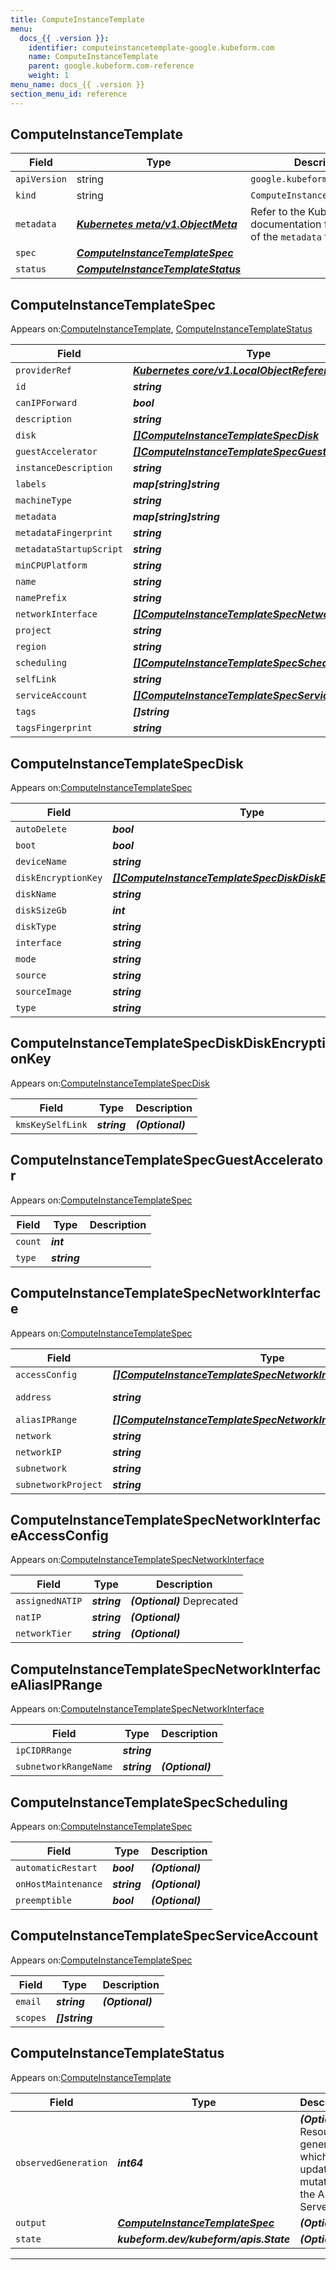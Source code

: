 ```yaml
---
title: ComputeInstanceTemplate
menu:
  docs_{{ .version }}:
    identifier: computeinstancetemplate-google.kubeform.com
    name: ComputeInstanceTemplate
    parent: google.kubeform.com-reference
    weight: 1
menu_name: docs_{{ .version }}
section_menu_id: reference
---
```


## ComputeInstanceTemplate
| Field | Type | Description |
| ------ | ----- | ----------- |
| `apiVersion` | string | `google.kubeform.com/v1alpha1` |
|    `kind` | string | `ComputeInstanceTemplate` |
| `metadata` | ***[Kubernetes meta/v1.ObjectMeta](https://kubernetes.io/docs/reference/generated/kubernetes-api/v1.13/#objectmeta-v1-meta)***|Refer to the Kubernetes API documentation for the fields of the `metadata` field.|
| `spec` | ***[ComputeInstanceTemplateSpec](#ComputeInstanceTemplateSpec)***||
| `status` | ***[ComputeInstanceTemplateStatus](#ComputeInstanceTemplateStatus)***||
## ComputeInstanceTemplateSpec

Appears on:[ComputeInstanceTemplate](#ComputeInstanceTemplate), [ComputeInstanceTemplateStatus](#ComputeInstanceTemplateStatus)

| Field | Type | Description |
| ------ | ----- | ----------- |
| `providerRef` | ***[Kubernetes core/v1.LocalObjectReference](https://kubernetes.io/docs/reference/generated/kubernetes-api/v1.13/#localobjectreference-v1-core)***||
| `id` | ***string***||
| `canIPForward` | ***bool***| ***(Optional)*** |
| `description` | ***string***| ***(Optional)*** |
| `disk` | ***[[]ComputeInstanceTemplateSpecDisk](#ComputeInstanceTemplateSpecDisk)***||
| `guestAccelerator` | ***[[]ComputeInstanceTemplateSpecGuestAccelerator](#ComputeInstanceTemplateSpecGuestAccelerator)***| ***(Optional)*** |
| `instanceDescription` | ***string***| ***(Optional)*** |
| `labels` | ***map[string]string***| ***(Optional)*** |
| `machineType` | ***string***||
| `metadata` | ***map[string]string***| ***(Optional)*** |
| `metadataFingerprint` | ***string***| ***(Optional)*** |
| `metadataStartupScript` | ***string***| ***(Optional)*** |
| `minCPUPlatform` | ***string***| ***(Optional)*** |
| `name` | ***string***| ***(Optional)*** |
| `namePrefix` | ***string***| ***(Optional)*** |
| `networkInterface` | ***[[]ComputeInstanceTemplateSpecNetworkInterface](#ComputeInstanceTemplateSpecNetworkInterface)***| ***(Optional)*** |
| `project` | ***string***| ***(Optional)*** |
| `region` | ***string***| ***(Optional)*** |
| `scheduling` | ***[[]ComputeInstanceTemplateSpecScheduling](#ComputeInstanceTemplateSpecScheduling)***| ***(Optional)*** |
| `selfLink` | ***string***| ***(Optional)*** |
| `serviceAccount` | ***[[]ComputeInstanceTemplateSpecServiceAccount](#ComputeInstanceTemplateSpecServiceAccount)***| ***(Optional)*** |
| `tags` | ***[]string***| ***(Optional)*** |
| `tagsFingerprint` | ***string***| ***(Optional)*** |
## ComputeInstanceTemplateSpecDisk

Appears on:[ComputeInstanceTemplateSpec](#ComputeInstanceTemplateSpec)

| Field | Type | Description |
| ------ | ----- | ----------- |
| `autoDelete` | ***bool***| ***(Optional)*** |
| `boot` | ***bool***| ***(Optional)*** |
| `deviceName` | ***string***| ***(Optional)*** |
| `diskEncryptionKey` | ***[[]ComputeInstanceTemplateSpecDiskDiskEncryptionKey](#ComputeInstanceTemplateSpecDiskDiskEncryptionKey)***| ***(Optional)*** |
| `diskName` | ***string***| ***(Optional)*** |
| `diskSizeGb` | ***int***| ***(Optional)*** |
| `diskType` | ***string***| ***(Optional)*** |
| `interface` | ***string***| ***(Optional)*** |
| `mode` | ***string***| ***(Optional)*** |
| `source` | ***string***| ***(Optional)*** |
| `sourceImage` | ***string***| ***(Optional)*** |
| `type` | ***string***| ***(Optional)*** |
## ComputeInstanceTemplateSpecDiskDiskEncryptionKey

Appears on:[ComputeInstanceTemplateSpecDisk](#ComputeInstanceTemplateSpecDisk)

| Field | Type | Description |
| ------ | ----- | ----------- |
| `kmsKeySelfLink` | ***string***| ***(Optional)*** |
## ComputeInstanceTemplateSpecGuestAccelerator

Appears on:[ComputeInstanceTemplateSpec](#ComputeInstanceTemplateSpec)

| Field | Type | Description |
| ------ | ----- | ----------- |
| `count` | ***int***||
| `type` | ***string***||
## ComputeInstanceTemplateSpecNetworkInterface

Appears on:[ComputeInstanceTemplateSpec](#ComputeInstanceTemplateSpec)

| Field | Type | Description |
| ------ | ----- | ----------- |
| `accessConfig` | ***[[]ComputeInstanceTemplateSpecNetworkInterfaceAccessConfig](#ComputeInstanceTemplateSpecNetworkInterfaceAccessConfig)***| ***(Optional)*** |
| `address` | ***string***| ***(Optional)*** Deprecated|
| `aliasIPRange` | ***[[]ComputeInstanceTemplateSpecNetworkInterfaceAliasIPRange](#ComputeInstanceTemplateSpecNetworkInterfaceAliasIPRange)***| ***(Optional)*** |
| `network` | ***string***| ***(Optional)*** |
| `networkIP` | ***string***| ***(Optional)*** |
| `subnetwork` | ***string***| ***(Optional)*** |
| `subnetworkProject` | ***string***| ***(Optional)*** |
## ComputeInstanceTemplateSpecNetworkInterfaceAccessConfig

Appears on:[ComputeInstanceTemplateSpecNetworkInterface](#ComputeInstanceTemplateSpecNetworkInterface)

| Field | Type | Description |
| ------ | ----- | ----------- |
| `assignedNATIP` | ***string***| ***(Optional)*** Deprecated|
| `natIP` | ***string***| ***(Optional)*** |
| `networkTier` | ***string***| ***(Optional)*** |
## ComputeInstanceTemplateSpecNetworkInterfaceAliasIPRange

Appears on:[ComputeInstanceTemplateSpecNetworkInterface](#ComputeInstanceTemplateSpecNetworkInterface)

| Field | Type | Description |
| ------ | ----- | ----------- |
| `ipCIDRRange` | ***string***||
| `subnetworkRangeName` | ***string***| ***(Optional)*** |
## ComputeInstanceTemplateSpecScheduling

Appears on:[ComputeInstanceTemplateSpec](#ComputeInstanceTemplateSpec)

| Field | Type | Description |
| ------ | ----- | ----------- |
| `automaticRestart` | ***bool***| ***(Optional)*** |
| `onHostMaintenance` | ***string***| ***(Optional)*** |
| `preemptible` | ***bool***| ***(Optional)*** |
## ComputeInstanceTemplateSpecServiceAccount

Appears on:[ComputeInstanceTemplateSpec](#ComputeInstanceTemplateSpec)

| Field | Type | Description |
| ------ | ----- | ----------- |
| `email` | ***string***| ***(Optional)*** |
| `scopes` | ***[]string***||
## ComputeInstanceTemplateStatus

Appears on:[ComputeInstanceTemplate](#ComputeInstanceTemplate)

| Field | Type | Description |
| ------ | ----- | ----------- |
| `observedGeneration` | ***int64***| ***(Optional)*** Resource generation, which is updated on mutation by the API Server.|
| `output` | ***[ComputeInstanceTemplateSpec](#ComputeInstanceTemplateSpec)***| ***(Optional)*** |
| `state` | ***kubeform.dev/kubeform/apis.State***| ***(Optional)*** |
---
